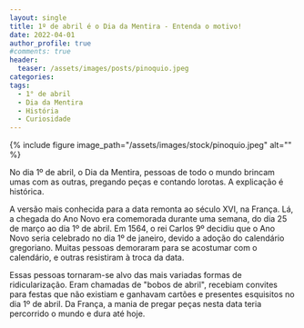 ```yaml
---
layout: single
title: 1º de abril é o Dia da Mentira - Entenda o motivo!
date: 2022-04-01
author_profile: true
#comments: true
header:
  teaser: /assets/images/posts/pinoquio.jpeg
categories:
tags:
  - 1° de abril
  - Dia da Mentira
  - História
  - Curiosidade
---
```


{% include figure image_path="/assets/images/stock/pinoquio.jpeg" alt=""  %}

No dia 1º de abril, o Dia da Mentira, pessoas de todo o mundo brincam umas com as outras, pregando peças e contando lorotas. A explicação é histórica. 

A versão mais conhecida para a data remonta ao século XVI, na França. Lá, a chegada do Ano Novo era comemorada durante uma semana, do dia 25 de março ao dia 1º de abril. Em 1564, o rei Carlos 9º decidiu que o Ano Novo seria celebrado no dia 1º de janeiro, devido a adoção do calendário gregoriano. Muitas pessoas demoraram para se acostumar com o calendário, e outras resistiram à troca da data. 

Essas pessoas tornaram-se alvo das mais variadas formas de ridicularização. Eram chamadas de "bobos de abril", recebiam convites para festas que não existiam e ganhavam cartões e presentes esquisitos no dia 1º de abril. Da França, a mania de pregar peças nesta data teria percorrido o mundo e dura até hoje. 


